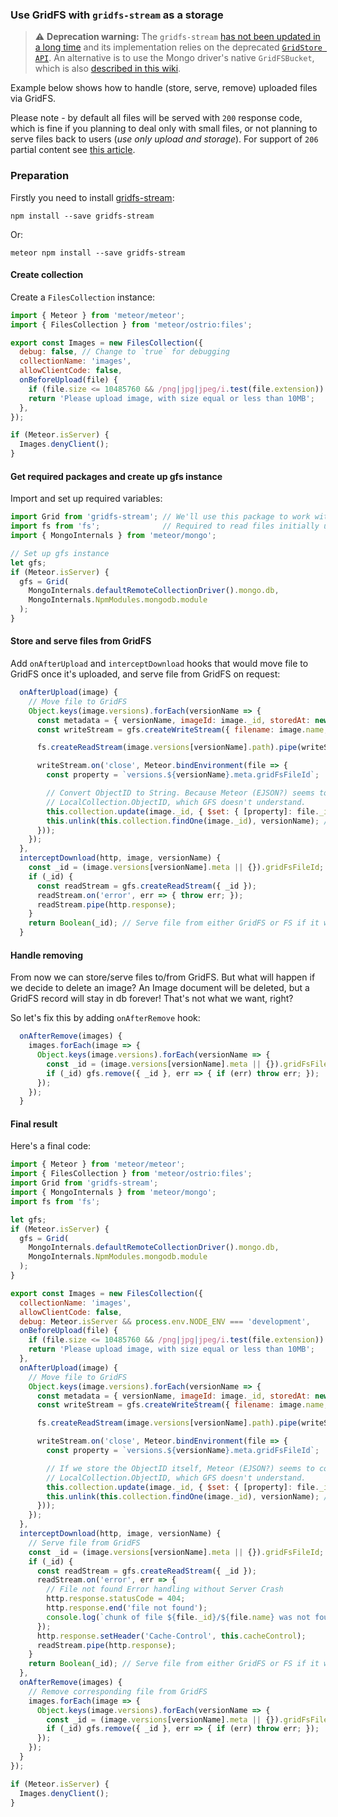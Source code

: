 ### Use GridFS with `gridfs-stream` as a storage

> :warning: **Deprecation warning:** The `gridfs-stream` [has not been updated in a long time](https://github.com/aheckmann/gridfs-stream) and its implementation relies on the deprecated [`GridStore API`](https://mongodb.github.io/node-mongodb-native/3.6/api/GridStore.html). An alternative is to use the Mongo driver's native `GridFSBucket`, which is also [described in
this wiki](https://github.com/VeliovGroup/Meteor-Files/blob/master/docs/gridfs-bucket-integration.md).

Example below shows how to handle (store, serve, remove) uploaded files via GridFS.

Please note - by default all files will be served with `200` response code, which is fine if you planning to deal only with small files, or not planning to serve files back to users (*use only upload and storage*). For support of `206` partial content see [this article](https://github.com/VeliovGroup/Meteor-Files/blob/master/docs/gridfs-streaming.md).

### Preparation

Firstly you need to install [gridfs-stream](https://github.com/aheckmann/gridfs-stream):

```shell
npm install --save gridfs-stream
```

Or:

```shell
meteor npm install --save gridfs-stream
```

#### Create collection

Create a `FilesCollection` instance:

```javascript
import { Meteor } from 'meteor/meteor';
import { FilesCollection } from 'meteor/ostrio:files';

export const Images = new FilesCollection({
  debug: false, // Change to `true` for debugging
  collectionName: 'images',
  allowClientCode: false,
  onBeforeUpload(file) {
    if (file.size <= 10485760 && /png|jpg|jpeg/i.test(file.extension)) return true;
    return 'Please upload image, with size equal or less than 10MB';
  },
});

if (Meteor.isServer) {
  Images.denyClient();
}
```

#### Get required packages and create up gfs instance

Import and set up required variables:

```javascript
import Grid from 'gridfs-stream'; // We'll use this package to work with GridFS
import fs from 'fs';              // Required to read files initially uploaded via Meteor-Files
import { MongoInternals } from 'meteor/mongo';

// Set up gfs instance
let gfs;
if (Meteor.isServer) {
  gfs = Grid(
    MongoInternals.defaultRemoteCollectionDriver().mongo.db,
    MongoInternals.NpmModules.mongodb.module
  );
}
```

#### Store and serve files from GridFS

Add `onAfterUpload` and `interceptDownload` hooks that would move file to GridFS once it's uploaded, and serve file from GridFS on request:

```javascript
  onAfterUpload(image) {
    // Move file to GridFS
    Object.keys(image.versions).forEach(versionName => {
      const metadata = { versionName, imageId: image._id, storedAt: new Date() }; // Optional
      const writeStream = gfs.createWriteStream({ filename: image.name, metadata });

      fs.createReadStream(image.versions[versionName].path).pipe(writeStream);

      writeStream.on('close', Meteor.bindEnvironment(file => {
        const property = `versions.${versionName}.meta.gridFsFileId`;

        // Convert ObjectID to String. Because Meteor (EJSON?) seems to convert it to a
        // LocalCollection.ObjectID, which GFS doesn't understand.
        this.collection.update(image._id, { $set: { [property]: file._id.toString() } });
        this.unlink(this.collection.findOne(image._id), versionName); // Unlink file by version from FS
      }));
    });
  },
  interceptDownload(http, image, versionName) {
    const _id = (image.versions[versionName].meta || {}).gridFsFileId;
    if (_id) {
      const readStream = gfs.createReadStream({ _id });
      readStream.on('error', err => { throw err; });
      readStream.pipe(http.response);
    }
    return Boolean(_id); // Serve file from either GridFS or FS if it wasn't uploaded yet
  }
```

#### Handle removing

From now we can store/serve files to/from GridFS. But what will happen if we decide to
delete an image? An Image document will be deleted, but a GridFS record will stay in db forever!
That's not what we want, right?

So let's fix this by adding `onAfterRemove` hook:

```javascript
  onAfterRemove(images) {
    images.forEach(image => {
      Object.keys(image.versions).forEach(versionName => {
        const _id = (image.versions[versionName].meta || {}).gridFsFileId;
        if (_id) gfs.remove({ _id }, err => { if (err) throw err; });
      });
    });
  }
```

#### Final result

Here's a final code:

```javascript
import { Meteor } from 'meteor/meteor';
import { FilesCollection } from 'meteor/ostrio:files';
import Grid from 'gridfs-stream';
import { MongoInternals } from 'meteor/mongo';
import fs from 'fs';

let gfs;
if (Meteor.isServer) {
  gfs = Grid(
    MongoInternals.defaultRemoteCollectionDriver().mongo.db,
    MongoInternals.NpmModules.mongodb.module
  );
}

export const Images = new FilesCollection({
  collectionName: 'images',
  allowClientCode: false,
  debug: Meteor.isServer && process.env.NODE_ENV === 'development',
  onBeforeUpload(file) {
    if (file.size <= 10485760 && /png|jpg|jpeg/i.test(file.extension)) return true;
    return 'Please upload image, with size equal or less than 10MB';
  },
  onAfterUpload(image) {
    // Move file to GridFS
    Object.keys(image.versions).forEach(versionName => {
      const metadata = { versionName, imageId: image._id, storedAt: new Date() }; // Optional
      const writeStream = gfs.createWriteStream({ filename: image.name, metadata });

      fs.createReadStream(image.versions[versionName].path).pipe(writeStream);

      writeStream.on('close', Meteor.bindEnvironment(file => {
        const property = `versions.${versionName}.meta.gridFsFileId`;

        // If we store the ObjectID itself, Meteor (EJSON?) seems to convert it to a
        // LocalCollection.ObjectID, which GFS doesn't understand.
        this.collection.update(image._id, { $set: { [property]: file._id.toString() } });
        this.unlink(this.collection.findOne(image._id), versionName); // Unlink files from FS
      }));
    });
  },
  interceptDownload(http, image, versionName) {
    // Serve file from GridFS
    const _id = (image.versions[versionName].meta || {}).gridFsFileId;
    if (_id) {
      const readStream = gfs.createReadStream({ _id });
      readStream.on('error', err => {
        // File not found Error handling without Server Crash
        http.response.statusCode = 404;
        http.response.end('file not found');
        console.log(`chunk of file ${file._id}/${file.name} was not found`);
      });
      http.response.setHeader('Cache-Control', this.cacheControl);
      readStream.pipe(http.response);
    }
    return Boolean(_id); // Serve file from either GridFS or FS if it wasn't uploaded yet
  },
  onAfterRemove(images) {
    // Remove corresponding file from GridFS
    images.forEach(image => {
      Object.keys(image.versions).forEach(versionName => {
        const _id = (image.versions[versionName].meta || {}).gridFsFileId;
        if (_id) gfs.remove({ _id }, err => { if (err) throw err; });
      });
    });
  }
});

if (Meteor.isServer) {
  Images.denyClient();
}
```
